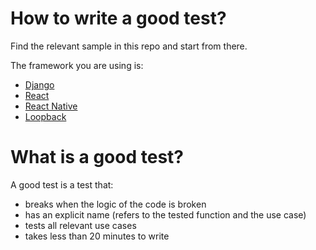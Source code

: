 # How to write a good test?

Find the relevant sample in this repo and start from there.

The framework you are using is:

- [Django](documentation-tree/django.md)
- [React](documentation-tree/react.md)
- [React Native](documentation-tree/react-native.md)
- [Loopback](documentation-tree/loopback.md)

# What is a good test?

A good test is a test that:

- breaks when the logic of the code is broken
- has an explicit name (refers to the tested function and the use case)
- tests all relevant use cases
- takes less than 20 minutes to write
